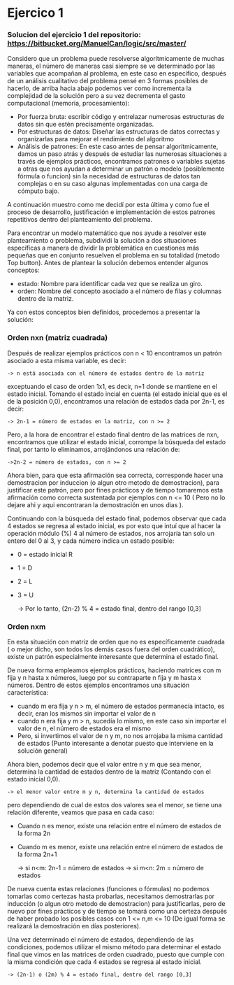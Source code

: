 # Ejercico 1

### Solucion del ejercicio 1 del repositorio: https://bitbucket.org/ManuelCan/logic/src/master/

Considero que un problema puede resolverse algorítmicamente de muchas maneras, el número de maneras casi siempre se ve determinado por las variables que acompañan al problema, en este caso en específico, después de un análisis cualitativo del problema pensé en 3 formas posibles de hacerlo, de arriba hacia abajo podemos ver como incrementa la complejidad de la solución pero a su vez decrementa el gasto computacional (memoria, procesamiento):

* Por fuerza bruta: escribir código y entrelazar numerosas estructuras de datos sin que estén precisamente organizadas.
* Por estructuras de datos: Diseñar las estructuras de datos correctas y organizarlas para mejorar el rendimiento del algoritmo
* Análisis de patrones: En este caso antes de pensar algorítmicamente, damos un paso atrás y después de estudiar las numerosas situaciones a través de ejemplos prácticos, encontramos patrones o variables sujetas a otras que nos ayudan a determinar un patrón o modelo (posiblemente fórmula o funcion) sin la necesidad de estructuras de datos tan complejas o en su caso algunas implementadas con una carga de cómputo bajo.
	
A continuación muestro como me decidí por  esta última y como fue el proceso de desarrollo, justificación e implementación de estos patrones repetitivos dentro del planteamiento del problema.

Para encontrar un modelo matemático que nos ayude a resolver este planteamiento o problema, subdividi la solución a dos situaciones específicas a manera de dividir la problemática en cuestiones más pequeñas que en conjunto resuelven el problema en su totalidad (metodo Top button). Antes de plantear la solución debemos entender algunos conceptos:
* estado: Nombre para identificar cada vez que se realiza un giro.
* orden: Nombre del concepto asociado a el número de filas y columnas dentro de la matriz.

Ya con estos conceptos bien definidos, procedemos a presentar la solución:


### Orden nxn (matriz cuadrada)
 Después de realizar ejemplos prácticos con n < 10 encontramos un patrón asociado a esta misma variable, es decir:
 	
    -> n está asociada con el número de estados dentro de la matriz

exceptuando el caso de orden 1x1, es decir, n=1 donde se mantiene en el estado inicial.
Tomando el estado incial en cuenta (el estado inicial que es el de la posición 0,0), encontramos una relación de estados dada por 2n-1, es decir:

	-> 2n-1 = número de estados en la matriz, con n >= 2

Pero, a la hora de encontrar el estado final dentro de las matrices de nxn, encontramos que utilizar el estado inicial, corrompe la búsqueda del estado final, por tanto lo eliminamos, arrojándonos una relación de: 

	->2n-2 = número de estados, con n >= 2

Ahora bien, para que esta afirmación sea correcta, corresponde hacer una demostracion por induccion (o algun otro metodo de demostracion), para justificar este patrón, pero por fines prácticos y de tiempo tomaremos esta afirmación como correcta sustentada por ejemplos con n <= 10 ( Pero no lo dejare ahi y aqui encontraran la demostración en unos dias ).

Continuando con la búsqueda del estado final, podemos observar que cada 4 estados se regresa al estado inicial, es por esto que intuí que al hacer la operación módulo (%) 4 al número de estados, nos arrojaría tan solo un entero del 0 al 3, y cada número indica un estado posible:
* 0 = estado inicial R
* 1 = D
* 2 = L
* 3 = U

	-> Por lo tanto, (2n-2) % 4 = estado final, dentro del rango [0,3]

### Orden nxm
En esta situación con matriz de orden que no es específicamente cuadrada ( o mejor dicho, son todos los demás casos fuera del orden cuadrático), existe un patrón especialmente interesante que determina el estado final.

De nueva forma empleamos ejemplos prácticos, haciendo matrices con m fija y n hasta x números, luego por su contraparte n fija y m hasta x números. Dentro de estos ejemplos encontramos una situación característica:
* cuando m era fija y n > m, el número de estados permanecía intacto, es decir, eran los mismos sin importar el valor de n
* cuando n era fija y m > n, sucedía lo mismo, en este caso sin importar el valor de n, el número de estados era el mismo
* Pero, si invertimos el valor de n y m, no nos arrojaba la misma cantidad de estados (Punto interesante a denotar puesto que interviene en la solución general)

Ahora bien, podemos decir que el valor entre n y m que sea menor, determina la cantidad de estados dentro de la matriz (Contando con el estado inicial 0,0).

    -> el menor valor entre m y n, determina la cantidad de estados

pero dependiendo de cual de estos dos valores sea el menor, se tiene una relación diferente, veamos que pasa en cada caso:

* Cuando n es menor, existe una relación entre el número de estados de la forma 2n
* Cuando m es menor, existe una relación entre el número de estados de la forma 2n+1

    -> si n<m: 2n-1 = número de estados
    -> si m<n: 2m = número de estados 

De nueva cuenta estas relaciones (funciones o fórmulas) no podemos tomarlas como certezas hasta probarlas, necesitamos demostrarlas por inducción (o algun otro metodo de demostracion) para justificarlas, pero de nuevo por fines prácticos y de tiempo se tomará como una certeza después de haber probado los posibles casos con  1 <= n,m <= 10 (De igual forma se realizará la demostración en días posteriores).

Una vez determinado el número de estados, dependiendo de las condiciones, podemos utilizar el mismo método para determinar el estado final que vimos en las matrices de orden cuadrado, puesto que cumple con la misma condición que cada 4 estados se regresa al estado inicial.

	-> (2n-1) o (2m) % 4 = estado final, dentro del rango [0,3]
